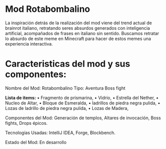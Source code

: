 # **Mod Rotabombalino** 
La inspiración detrás de la realización del mod viene del trend actual de brainrot italiano, retratando seres absurdos generados con inteligencia artificial, acompañados de frases en italiano sin sentido.
Buscamos retratar lo absurdo de este meme en Minecraft para hacer de estos memes una experiencia interactiva.

# **Caracteristicas del mod y sus componentes:**
Nombre del Mod: Rotabombalino
Tipo: Aventura
Boss fight

**Lista de items:**
• Fragmento de prismarina,
• Vidrio,
• Estrella del Nether,
• Nucleo de Altar,
• Bloque de Esmeralda,
• ladrillos de piedra negra pulida,
• Lozas de ladrillo de piedra negra pulida,
• Lozas de Madera, 



Componentes del Mod:
Generación de templos,
Altares de invocación,
Boss fights,
Drops épicos.

Tecnologías Usadas:
IntelliJ IDEA, Forge, Blockbench.

Estado del Mod:
En desarrollo
